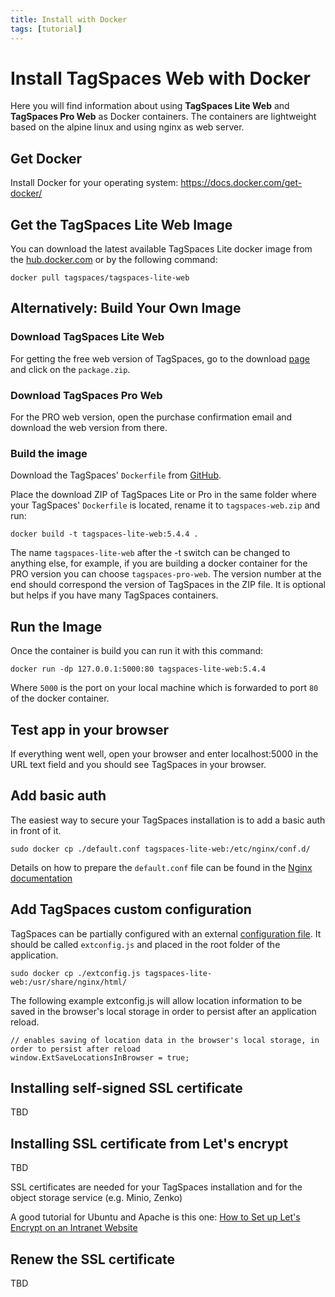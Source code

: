 ```yaml
---
title: Install with Docker
tags: [tutorial]
---
```


# Install TagSpaces Web with Docker

Here you will find information about using **TagSpaces Lite Web** and **TagSpaces Pro Web** as Docker containers. The containers are lightweight based on the alpine linux and using nginx as web server.

## Get Docker

Install Docker for your operating system: https://docs.docker.com/get-docker/

## Get the TagSpaces Lite Web Image

You can download the latest available TagSpaces Lite docker image from the [hub.docker.com](https://hub.docker.com/r/tagspaces/tagspaces-lite-web) or by the following command:

```
docker pull tagspaces/tagspaces-lite-web
```

## Alternatively: Build Your Own Image

### Download TagSpaces Lite Web

For getting the free web version of TagSpaces, go to the download [page](https://www.tagspaces.org/downloads/) and click on the `package.zip`.

### Download TagSpaces Pro Web

For the PRO web version, open the purchase confirmation email and download the web version from there.

### Build the image

Download the TagSpaces' `Dockerfile` from [GitHub](https://raw.githubusercontent.com/tagspaces/tagspaces/develop/docker/Dockerfile).

Place the download ZIP of TagSpaces Lite or Pro in the same folder where your TagSpaces' `Dockerfile` is located, rename it to `tagspaces-web.zip` and run:

```
docker build -t tagspaces-lite-web:5.4.4 .
```

The name `tagspaces-lite-web` after the -t switch can be changed to anything else, for example, if you are building a docker container for the PRO version you can choose `tagspaces-pro-web`. The version number at the end should correspond the version of TagSpaces in the ZIP file. It is optional but helps if you have many TagSpaces containers.

## Run the Image

Once the container is build you can run it with this command:

```
docker run -dp 127.0.0.1:5000:80 tagspaces-lite-web:5.4.4
```

Where `5000` is the port on your local machine which is forwarded to port `80` of the docker container.

## Test app in your browser

If everything went well, open your browser and enter localhost:5000 in the URL text field and you should see TagSpaces in your browser.

## Add basic auth

The easiest way to secure your TagSpaces installation is to add a basic auth in front of it.

    sudo docker cp ./default.conf tagspaces-lite-web:/etc/nginx/conf.d/

Details on how to prepare the `default.conf` file can be found in the [Nginx documentation](https://docs.nginx.com/nginx/admin-guide/security-controls/configuring-http-basic-authentication/)

## Add TagSpaces custom configuration

TagSpaces can be partially configured with an external [configuration file](/dev/external-config). It should be called `extconfig.js` and placed in the root folder of the application.

```
sudo docker cp ./extconfig.js tagspaces-lite-web:/usr/share/nginx/html/
```

The following example extconfig.js will allow location information to be saved in the browser's local storage in order to persist after an application reload.

```
// enables saving of location data in the browser's local storage, in order to persist after reload
window.ExtSaveLocationsInBrowser = true;
```

## Installing self-signed SSL certificate

TBD

## Installing SSL certificate from Let's encrypt

TBD

SSL certificates are needed for your TagSpaces installation and for the object storage service (e.g. Minio, Zenko)

A good tutorial for Ubuntu and Apache is this one: [How to Set up Let's Encrypt on an Intranet Website](https://davidaugustat.com/web/set-up-lets-encrypt-on-intranet-website)

## Renew the SSL certificate

TBD
